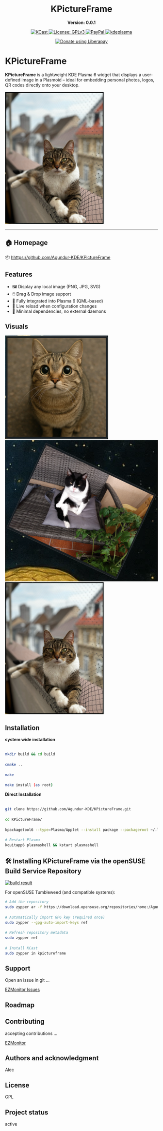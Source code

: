 <div align="center">

  <h1>KPictureFrame</h1> <p><strong>Version: 0.0.1</strong></p>
  <a href="https://kde.org/de/">
  <img src="https://img.shields.io/badge/KDE_Plasma-6.1+-blue?style=flat&logo=kde" alt="KCast">
</a>
 <a href="https://www.gnu.org/licenses/gpl-3.0.html">
  <img src="https://img.shields.io/badge/License-GPLv3-blue.svg" alt="License: GPLv3">
</a>
  <a href="https://paypal.me/agundur">
  <img src="https://img.shields.io/badge/donate-PayPal-%2337a556" alt="PayPal">
</a>
  </a>
  <a href="https://store.kde.org/p/2290729">
  <img src="https://img.shields.io/badge/KDE%20Plasma-1D99F3?logo=kdeplasma&logoColor=fff" alt="kdeplasma">

<noscript><a href="https://liberapay.com/Agundur/donate"><img alt="Donate using Liberapay" src="https://liberapay.com/assets/widgets/donate.svg"></a></noscript>
</a></div>


# KPictureFrame

**KPictureFrame** is a lightweight KDE Plasma 6 widget that displays a user-defined image in a Plasmoid – ideal for embedding personal photos, logos, QR codes directly onto your desktop.

![Screenshot](KPictureFrame3.png) <!-- Optional, if you provide a screenshot -->

---

## 🏠 Homepage

📦 [hhttps://github.com/Agundur-KDE/KPictureFrame](https://github.com/Agundur-KDE/KPictureFrame)


## Features

- 🖼️ Display any local image (PNG, JPG, SVG)
- 🖱️ Drag & Drop image support
- 🧩 Fully integrated into Plasma 6 (QML-based)
- 🔁 Live reload when configuration changes
- 🧰 Minimal dependencies, no external daemons

## Visuals
![KPictureFrame Plasmoid](KPictureFrame.png)
![KPictureFrame Plasmoid](KPictureFrame2.png)
![KPictureFrame Plasmoid](KPictureFrame3.png)

## Installation

**system wide installation**

```bash

mkdir build && cd build

cmake ..

make

make install (as root)

```

**Direct Installation**

```bash

git clone https://github.com/Agundur-KDE/KPictureFrame.git

cd KPictureFrame/

kpackagetool6 --type=Plasma/Applet --install package --packageroot ~/.local/share/plasma/plasmoids/

# Restart Plasma
kquitapp6 plasmashell && kstart plasmashell

```

## 🛠️ Installing KPictureFrame via the openSUSE Build Service Repository

[![build result](https://build.opensuse.org/projects/home:Agundur/packages/kcast/badge.svg?type=default)](https://build.opensuse.org/package/show/home:Agundur/kpictureframe)

For openSUSE Tumbleweed (and compatible systems):

```bash
# Add the repository
sudo zypper ar -f https://download.opensuse.org/repositories/home:/Agundur/openSUSE_Tumbleweed/home:Agundur.repo

# Automatically import GPG key (required once)
sudo zypper --gpg-auto-import-keys ref

# Refresh repository metadata
sudo zypper ref

# Install KCast
sudo zypper in kpictureframe
```


## Support
Open an issue in git ...

[EZMonitor Issues](https://github.com/Agundur-KDE/KPictureFrame/issues)


## Roadmap


## Contributing
accepting contributions ...

[EZMonitor](https://github.com/Agundur-KDE/KPictureFrame)



## Authors and acknowledgment
Alec

## License
GPL


## Project status
active
